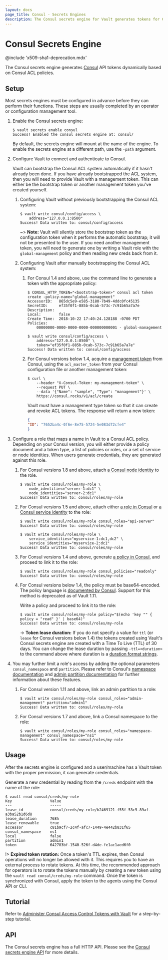 ```yaml
---
layout: docs
page_title: Consul - Secrets Engines
description: The Consul secrets engine for Vault generates tokens for Consul dynamically.
---
```


# Consul Secrets Engine

@include 'x509-sha1-deprecation.mdx'

The Consul secrets engine generates [Consul](https://www.consul.io) API tokens
dynamically based on Consul ACL policies.

## Setup

Most secrets engines must be configured in advance before they can perform their
functions. These steps are usually completed by an operator or configuration
management tool.

1.  Enable the Consul secrets engine:

    ```shell-session
    $ vault secrets enable consul
    Success! Enabled the consul secrets engine at: consul/
    ```

    By default, the secrets engine will mount at the name of the engine. To
    enable the secrets engine at a different path, use the `-path` argument.

1.  Configure Vault to connect and authenticate to Consul.

    Vault can bootstrap the Consul ACL system automatically if it hasn't already been done. If you
    have already bootstrapped the ACL system, then you will need to provide Vault with a management
    token. This can either be the bootstrap token or another management token you've created
    yourself.

    1.  Configuring Vault without previously bootstrapping the Consul ACL system:

        ```shell-session
        $ vault write consul/config/access \
            address="127.0.0.1:8500"
        Success! Data written to: consul/config/access
        ```

        ~> **Note:** Vault will silently store the bootstrap token as the configuration token when
        it performs the automatic bootstrap; it will not be presented to the user. If you need
        another management token, you will need to generate one by writing a Vault role with the
        `global-management` policy and then reading new creds back from it.

    1. Configuring Vault after manually bootstrapping the Consul ACL system:

        1.  For Consul 1.4 and above, use the command line to generate a token with the appropriate policy:

            ```shell-session
            $ CONSUL_HTTP_TOKEN="<bootstrap-token>" consul acl token create -policy-name="global-management"
            AccessorID:   865dc5e9-e585-3180-7b49-4ddc0fc45135
            SecretID:     ef35f0f1-885b-0cab-573c-7c91b65a7a7e
            Description:
            Local:        false
            Create Time:  2018-10-22 17:40:24.128188 -0700 PDT
            Policies:
                00000000-0000-0000-0000-000000000001 - global-management
            ```

            ```shell-session
            $ vault write consul/config/access \
                address="127.0.0.1:8500" \
                token="ef35f0f1-885b-0cab-573c-7c91b65a7a7e"
            Success! Data written to: consul/config/access
            ```

        1.  For Consul versions below 1.4, acquire a [management token][consul-mgmt-token] from Consul, using the
            `acl_master_token` from your Consul configuration file or another management token:

            ```shell-session
            $ curl \
                --header "X-Consul-Token: my-management-token" \
                --request PUT \
                --data '{"Name": "sample", "Type": "management"}' \
                https://consul.rocks/v1/acl/create
            ```

            Vault must have a management type token so that it can create and revoke ACL
            tokens. The response will return a new token:

            ```json
            {
            "ID": "7652ba4c-0f6e-8e75-5724-5e083d72cfe4"
            }
            ```

1.  Configure a role that maps a name in Vault to a Consul ACL policy. Depending on your Consul version,
    you will either provide a policy document and a token type, a list of policies or roles, or a set of
    service or node identities. When users generate credentials, they are generated against this role.

    1.  For Consul versions 1.8 and above, attach [a Consul node identity](https://www.consul.io/commands/acl/token/create#node-identity) to the role.

        ```shell-session
        $ vault write consul/roles/my-role \
            node_identities="server-1:dc1" \
            node_identities="server-2:dc1"
        Success! Data written to: consul/roles/my-role
        ```

    1.  For Consul versions 1.5 and above, attach either [a role in Consul](https://www.consul.io/api/acl/roles) or [a Consul service identity](https://www.consul.io/commands/acl/token/create#service-identity) to the role:

        ```shell-session
        $ vault write consul/roles/my-role consul_roles="api-server"
        Success! Data written to: consul/roles/my-role
        ```

        ```shell-session
        $ vault write consul/roles/my-role \
            service_identities="myservice-1:dc1,dc2" \
            service_identities="myservice-2:dc1"
        Success! Data written to: consul/roles/my-role
        ```

    1.  For Consul versions 1.4 and above, generate [a policy in Consul](https://www.consul.io/docs/guides/acl.html),
        and proceed to link it to the role:

        ```shell-session
        $ vault write consul/roles/my-role consul_policies="readonly"
        Success! Data written to: consul/roles/my-role
        ```

    1.  For Consul versions below 1.4, the policy must be base64-encoded. The policy language is
        [documented by Consul](https://www.consul.io/docs/security/acl/acl-legacy). Support for this method is
        deprecated as of Vault 1.11.

        Write a policy and proceed to link it to the role:

        ```shell-session
        $ vault write consul/roles/my-role policy="$(echo 'key "" { policy = "read" }' | base64)"
        Success! Data written to: consul/roles/my-role
        ```

        -> **Token lease duration:** If you do not specify a value for `ttl` (or `lease` for Consul versions below 1.4) the
        tokens created using Vault's Consul secrets engine are created with a Time To Live (TTL) of 30 days. You can change
        the lease duration by passing `-ttl=<duration>` to the command above where duration is a [duration format strings](/docs/concepts/duration-format).

1.  You may further limit a role's access by adding the optional parameters `consul_namespace` and
    `partition`. Please refer to Consul's [namespace documentation](https://www.consul.io/docs/enterprise/namespaces) and
    [admin partition documentation](https://www.consul.io/docs/enterprise/admin-partitions) for further information about
    these features.

    1.  For Consul version 1.11 and above, link an admin partition to a role:

        ```shell-session
        $ vault write consul/roles/my-role consul_roles="admin-management" partition="admin1"
        Success! Data written to: consul/roles/my-role
        ```

    1.  For Consul versions 1.7 and above, link a Consul namespace to the role:

        ```shell-session
        $ vault write consul/roles/my-role consul_roles="namespace-management" consul_namespace="ns1"
        Success! Data written to: consul/roles/my-role
        ```

## Usage

After the secrets engine is configured and a user/machine has a Vault token with
the proper permission, it can generate credentials.

Generate a new credential by reading from the `/creds` endpoint with the name
of the role:

```shell-session
$ vault read consul/creds/my-role
Key                 Value
---                 -----
lease_id            consul/creds/my-role/b2469121-f55f-53c5-89af-a3ba52b1d6d8
lease_duration      768h
lease_renewable     true
accessor            c81b9cf7-2c4f-afc7-1449-4e442b831f65
consul_namespace    ns1
local               false
partition           admin1
token               642783bf-1540-526f-d4de-fe1ac1aed6f0
```

!> **Expired token rotation:** Once a token's TTL expires, then Consul operations will no longer be allowed with it.
This requires you to have an external process to rotate tokens. At this time, the recommended approach for operators
is to rotate the tokens manually by creating a new token using the `vault read consul/creds/my-role` command. Once
the token is synchronized with Consul, apply the token to the agents using the Consul API or CLI.

## Tutorial

Refer to [Administer Consul Access Control Tokens with
Vault](https://learn.hashicorp.com/tutorials/consul/vault-consul-secrets) for a
step-by-step tutorial.

## API

The Consul secrets engine has a full HTTP API. Please see the
[Consul secrets engine API](/api-docs/secret/consul) for more
details.

[consul-mgmt-token]: https://www.consul.io/api-docs/acl#acl_create
